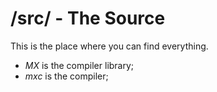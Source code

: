 # /src/ -  The Source

This is the place where you can find everything.

- *MX* is the compiler library;
- *mxc* is the compiler;
